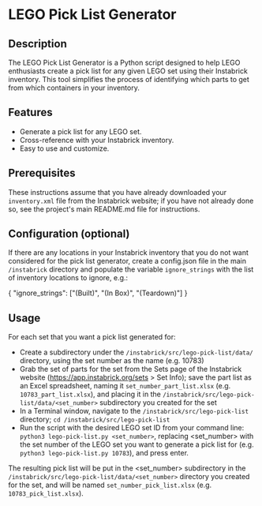 # LEGO Pick List Generator

## Description

The LEGO Pick List Generator is a Python script designed to help LEGO enthusiasts create a pick list for any given LEGO set using their Instabrick inventory. This tool simplifies the process of identifying which parts to get from which containers in your inventory.

## Features

- Generate a pick list for any LEGO set.
- Cross-reference with your Instabrick inventory.
- Easy to use and customize.

## Prerequisites

These instructions assume that you have already downloaded your `inventory.xml` file from the Instabrick website; if you have not already done so, see the project's main README.md file for instructions.

## Configuration (optional)

If there are any locations in your Instabrick inventory that you do not want considered for the pick list generator, create a config.json file in the main `/instabrick` directory and populate the variable `ignore_strings` with the list of inventory locations to ignore, e.g.:

{
    "ignore_strings": ["(Built)", "(In Box)", "(Teardown)"]
}

## Usage

For each set that you want a pick list generated for:

- Create a subdirectory under the `/instabrick/src/lego-pick-list/data/` directory, using the set number as the name (e.g. 10783)
- Grab the set of parts for the set from the Sets page of the Instabrick website (https://app.instabrick.org/sets > Set Info); save the part list as an Excel spreadsheet, naming it `set_number_part_list.xlsx` (e.g. `10783_part_list.xlsx`), and placing it in the `/instabrick/src/lego-pick-list/data/<set_number>` subdirectory you created for the set
- In a Terminal window, navigate to the `/instabrick/src/lego-pick-list` directory; `cd /instabrick/src/lego-pick-list`
- Run the script with the desired LEGO set ID from your command line: `python3 lego-pick-list.py <set_number>`, replacing <set_number> with the set number of the LEGO set you want to generate a pick list for (e.g. `python3 lego-pick-list.py 10783`), and press enter.

The resulting pick list will be put in the <set_number> subdirectory in the `/instabrick/src/lego-pick-list/data/<set_number>` directory you created for the set, and will be named `set_number_pick_list.xlsx` (e.g. `10783_pick_list.xlsx`).